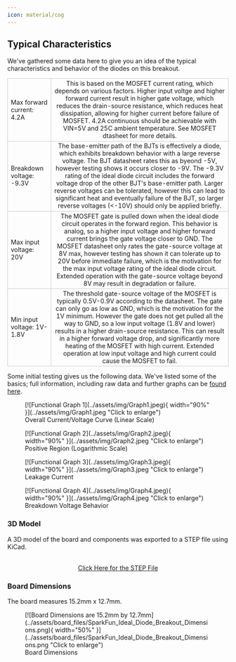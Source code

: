 ```yaml
---
icon: material/cog
---
```


## Typical Characteristics

We've gathered some data here to give you an idea of the typical characteristics and behavior of the diodes on this breakout. 

<div style="text-align: center;">
    <table>
        <tr>
            <td style="text-align: Left; border: solid 1px #cccccc;">Max forward current: 4.2A
            </td>
            <td style="text-align: center; border: solid 1px #cccccc;">This is based on the MOSFET current rating, which depends on various factors. Higher input voltge and higher forward current result in higher gate voltage, which reduces the drain-source resistance, which reduces heat dissipation, allowing for higher current before failure of MOSFET. 4.2A continuous should be achievable with VIN=5V and 25C ambient temperature. See MOSFET dtasheet for more details.
            </td>
        </tr>
        <tr>        
            <td style="text-align: Left; border: solid 1px #cccccc;">Breakdown voltage: -9.3V
            </td>
            <td style="text-align: center; border: solid 1px #cccccc;">The base-emitter path of the BJTs is effectively a diode, which exhibits breakdown behavior with a large reverse voltage. The BJT datasheet rates this as byeond -5V, however testing shows it occurs closer to -9V. The -9.3V rating of the ideal diode circuit includes the forward voltage drop of the other BJT's base-emitter path. Larger reverse voltages can be tolerated, however this can lead to significant heat and eventually failure of the BJT, so larger reverse voltages (<-10V) should only be applied briefly.
            </td>
        </tr>
        <tr>            
            <td style="text-align: Left; border: solid 1px #cccccc;">Max input voltage: 20V
            </td>   
            <td style="text-align: center; border: solid 1px #cccccc;">The MOSFET gate is pulled down when the ideal diode circuit operates in the forward region. This behavior is analog, so a higher input voltage and higher forward current brings the gate voltage closer to GND. The MOSFET datasheet only rates the gate-source voltage at 8V max, however testing has shown it can tolerate up to 20V before immediate failure, which is the motivation for the max input voltage rating of the ideal diode circuit. Extended operation with the gate-source voltage beyond 8V may result in degradation or failure.
            </td>
        </tr>
        <tr>            
            <td style="text-align: Left; border: solid 1px #cccccc;">Min input voltage: 1V-1.8V
            </td>   
            <td style="text-align: center; border: solid 1px #cccccc;">The threshold gate-source voltage of the MOSFET is typically 0.5V-0.9V according to the datasheet. The gate can only go as low as GND, which is the motivation for the 1V minimum. However the gate does not get pulled all the way to GND, so a low input voltage (1.8V and lower) results in a higher drain-source resistance. This can result in a higher forward voltage drop, and significantly more heating of the MOSFET with high current. Extended operation at low input voltage and high current could cause the MOSFET to fail.
            </td>
        </tr>
    </table>
</div>

Some initial testing gives us the following data. We've listed some of the basics; full information, including raw data and further graphs can be [found here](https://docs.google.com/spreadsheets/d/10VnG3ES4PncXXFxEykBQ4V_JlhlVdun92eYzSfNOVCA/edit?usp=sharing).


<figure markdown>
[![Functional Graph 1](../assets/img/Graph1.jpeg){ width="90%" }](../assets/img/Graph1.jpeg "Click to enlarge")
<figcaption markdown>Overall Current/Voltage Curve (Linear Scale)</figcaption>
</figure>

<figure markdown>
[![Functional Graph 2](../assets/img/Graph2.jpeg){ width="90%" }](../assets/img/Graph2.jpeg "Click to enlarge")
<figcaption markdown>Positive Region (Logarithmic Scale)</figcaption>
</figure>

<figure markdown>
[![Functional Graph 3](../assets/img/Graph3.jpeg){ width="90%" }](../assets/img/Graph3.jpeg "Click to enlarge")
<figcaption markdown>Leakage Current</figcaption>
</figure>

<figure markdown>
[![Functional Graph 4](../assets/img/Graph4.jpeg){ width="90%" }](../assets/img/Graph4.jpeg "Click to enlarge")
<figcaption markdown>Breakdown Voltage Behavior</figcaption>
</figure>



### 3D Model

A 3D model of the board and components was exported to a STEP file using KiCad.

<script type="module" src="https://ajax.googleapis.com/ajax/libs/model-viewer/3.5.0/model-viewer.min.js"></script>

<center>
    <model-viewer src="../assets/3d_model/SparkFun_Ideal_Diode_Breakout_3d_model.glb" camera-controls poster="../assets/3d_model/SparkFun_Ideal_Diode_Breakout_3d_model.png" environment-image="legacy" shadow-intensity="1.58" exposure="0.64" shadow-softness="0.24" tone-mapping="neutral" camera-orbit="-46.67deg 57.14deg 153.3m" field-of-view="30deg" style="width: 750px; height: 500px;">
    </model-viewer>
</center>
<br />
<div style="text-align: center">
    <a href="../assets/3d_model/SparkFun_Ideal_Diode_Breakout_3d_model.step" target="stp_file" class="md-button">Click Here for the STEP File</a>
</div>



### Board Dimensions

The board measures 15.2mm x 12.7mm. 

<figure markdown>
[![Board Dimensions are 15.2mm by 12.7mm](../assets/board_files/SparkFun_Ideal_Diode_Breakout_Dimensions.png){ width="50%" }](../assets/board_files/SparkFun_Ideal_Diode_Breakout_Dimensions.png "Click to enlarge")
<figcaption markdown>Board Dimensions</figcaption>
</figure>


